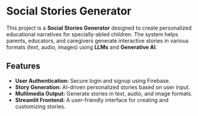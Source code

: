 # Social Stories Generator

This project is a **Social Stories Generator** designed to create personalized educational narratives for specially-abled children. The system helps parents, educators, and caregivers generate interactive stories in various formats (text, audio, images) using **LLMs** and **Generative AI**.

## Features
- **User Authentication:** Secure login and signup using Firebase.
- **Story Generation:** AI-driven personalized stories based on user input.
- **Multimedia Output:** Generate stories in text, audio, and image formats.
- **Streamlit Frontend:** A user-friendly interface for creating and customizing stories.
